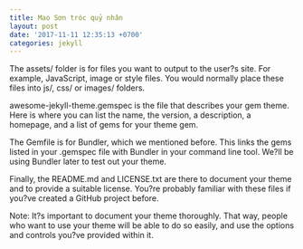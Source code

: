 ```yaml
---
title: Mao Sơn tróc quỷ nhân
layout: post
date: '2017-11-11 12:35:13 +0700'
categories: jekyll
---
```


The assets/ folder is for files you want to output to the user?s site. For example, JavaScript, image or style files. You would normally place these files into js/, css/ or images/ folders.

awesome-jekyll-theme.gemspec is the file that describes your gem theme. Here is where you can list the name, the version, a description, a homepage, and a list of gems for your theme gem.

The Gemfile is for Bundler, which we mentioned before. This links the gems listed in your .gemspec file with Bundler in your command line tool. We?ll be using Bundler later to test out your theme.

Finally, the README.md and LICENSE.txt are there to document your theme and to provide a suitable license. You?re probably familiar with these files if you?ve created a GitHub project before.

Note: It?s important to document your theme thoroughly. That way, people who want to use your theme will be able to do so easily, and use the options and controls you?ve provided within it.